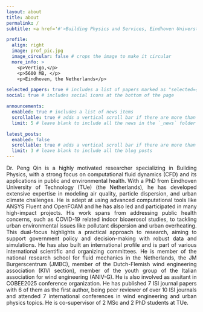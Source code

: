 ```yaml
---
layout: about
title: about
permalink: /
subtitle: <a href='#'>Building Physics and Services, Eindhoven Universtiy of Technology</a> 

profile:
  align: right
  image: prof_pic.jpg
  image_circular: false # crops the image to make it circular
  more_info: >
    <p>Vertigo,</p>
    <p>5600 MB, </p>
    <p>Eindhoven, the Netherlands</p>

selected_papers: true # includes a list of papers marked as "selected={true}"
social: true # includes social icons at the bottom of the page

announcements:
  enabled: true # includes a list of news items
  scrollable: true # adds a vertical scroll bar if there are more than 3 news items
  limit: 5 # leave blank to include all the news in the `_news` folder

latest_posts:
  enabled: false
  scrollable: true # adds a vertical scroll bar if there are more than 3 new posts items
  limit: 3 # leave blank to include all the blog posts
---
```



<div style="text-align: justify;"> Dr. Peng Qin is a highly motivated researcher specializing in Building Physics, with a strong focus on computational fluid dynamics (CFD) and its applications in public and environmental health. With a PhD from Eindhoven University of Technology (TUe) (the Netherlands), he has developed extensive expertise in modeling air quality, particle dispersion, and urban climate challenges. He is adept at using advanced computational tools like ANSYS Fluent and OpenFOAM and he has also led and participated in many high-impact projects. His work spans from addressing public health concerns, such as COVID-19 related indoor bioaerosol studies, to tackling urban environmental issues like pollutant dispersion and urban overheating. This dual-focus highlights a practical approach to research, aiming to support government policy and decision-making with robust data and simulations. He has also built an international profile and is part of various international scientific and organizing committees. He is member of the national research school for fluid mechanics in the Netherlands, the JM Burgerscentrum (JMBC), member of the Dutch-Flemish wind engineering association (KIVI section), member of the youth group of the Italian association for wind engineering (ANIV-G). He is also involved as assitant in COBEE2025 conference organization. He has published 7 ISI journal papers with 6 of them as the first author, being peer reviewer of over 10 ISI journals and attended 7 international conferences in wind engineering and urban physics topics. He is co-supervisor of 2 MSc and 2 PhD students at TUe.
</div>


